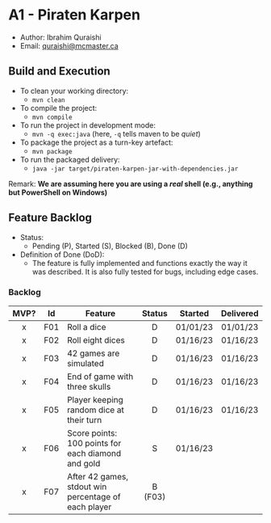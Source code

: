 # A1 - Piraten Karpen

- Author: Ibrahim Quraishi
- Email: quraishi@mcmaster.ca

## Build and Execution

- To clean your working directory:
  - `mvn clean`
- To compile the project:
  - `mvn compile`
- To run the project in development mode:
  - `mvn -q exec:java` (here, `-q` tells maven to be _quiet_)
- To package the project as a turn-key artefact:
  - `mvn package`
- To run the packaged delivery:
  - `java -jar target/piraten-karpen-jar-with-dependencies.jar`

Remark: **We are assuming here you are using a _real_ shell (e.g., anything but PowerShell on Windows)**

## Feature Backlog

- Status:
  - Pending (P), Started (S), Blocked (B), Done (D)
- Definition of Done (DoD):
  - The feature is fully implemented and functions exactly the way it was described. It is also fully tested for bugs, including edge cases.

### Backlog

| MVP? | Id  | Feature                                              | Status  | Started  | Delivered |
| :--: | :-: | ---------------------------------------------------- | :-----: | :------: | :-------: |
|  x   | F01 | Roll a dice                                          |    D    | 01/01/23 | 01/01/23  |
|  x   | F02 | Roll eight dices                                     |    D    | 01/16/23 | 01/16/23  |
|  x   | F03 | 42 games are simulated                               |    D    | 01/16/23 | 01/16/23  |
|  x   | F04 | End of game with three skulls                        |    D    | 01/16/23 | 01/16/23  |
|  x   | F05 | Player keeping random dice at their turn             |    D    | 01/16/23 | 01/16/23  |
|  x   | F06 | Score points: 100 points for each diamond and gold   |    S    | 01/16/23 |           |
|  x   | F07 | After 42 games, stdout win percentage of each player | B (F03) |          |
